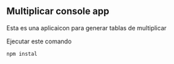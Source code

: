 
## Multiplicar console app

Esta es una aplicaicon para generar tablas de multiplicar


Ejecutar este comando 

```
npm instal
```

